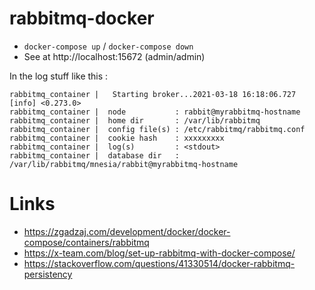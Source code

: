 # rabbitmq-docker

 - `docker-compose up` / `docker-compose down`
 - See at http://localhost:15672 (admin/admin)

In the log stuff like this :


```
rabbitmq_container |   Starting broker...2021-03-18 16:18:06.727 [info] <0.273.0>
rabbitmq_container |  node           : rabbit@myrabbitmq-hostname
rabbitmq_container |  home dir       : /var/lib/rabbitmq
rabbitmq_container |  config file(s) : /etc/rabbitmq/rabbitmq.conf
rabbitmq_container |  cookie hash    : xxxxxxxxx
rabbitmq_container |  log(s)         : <stdout>
rabbitmq_container |  database dir   : /var/lib/rabbitmq/mnesia/rabbit@myrabbitmq-hostname
```

# Links

 - https://zgadzaj.com/development/docker/docker-compose/containers/rabbitmq
 - https://x-team.com/blog/set-up-rabbitmq-with-docker-compose/
 - https://stackoverflow.com/questions/41330514/docker-rabbitmq-persistency
